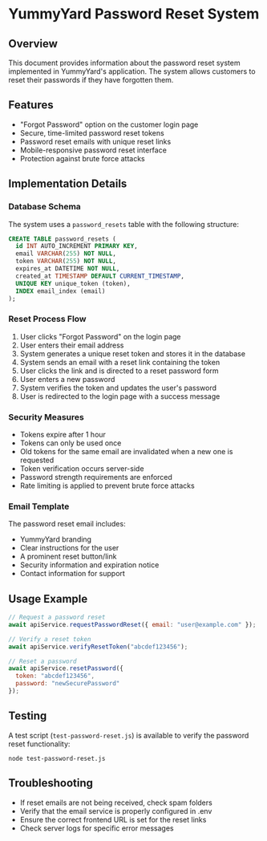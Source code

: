 # YummyYard Password Reset System

## Overview
This document provides information about the password reset system implemented in YummyYard's application. The system allows customers to reset their passwords if they have forgotten them.

## Features
- "Forgot Password" option on the customer login page
- Secure, time-limited password reset tokens
- Password reset emails with unique reset links
- Mobile-responsive password reset interface
- Protection against brute force attacks

## Implementation Details

### Database Schema
The system uses a `password_resets` table with the following structure:
```sql
CREATE TABLE password_resets (
  id INT AUTO_INCREMENT PRIMARY KEY,
  email VARCHAR(255) NOT NULL,
  token VARCHAR(255) NOT NULL,
  expires_at DATETIME NOT NULL,
  created_at TIMESTAMP DEFAULT CURRENT_TIMESTAMP,
  UNIQUE KEY unique_token (token),
  INDEX email_index (email)
);
```

### Reset Process Flow
1. User clicks "Forgot Password" on the login page
2. User enters their email address
3. System generates a unique reset token and stores it in the database
4. System sends an email with a reset link containing the token
5. User clicks the link and is directed to a reset password form
6. User enters a new password
7. System verifies the token and updates the user's password
8. User is redirected to the login page with a success message

### Security Measures
- Tokens expire after 1 hour
- Tokens can only be used once
- Old tokens for the same email are invalidated when a new one is requested
- Token verification occurs server-side
- Password strength requirements are enforced
- Rate limiting is applied to prevent brute force attacks

### Email Template
The password reset email includes:
- YummyYard branding
- Clear instructions for the user
- A prominent reset button/link
- Security information and expiration notice
- Contact information for support

## Usage Example
```javascript
// Request a password reset
await apiService.requestPasswordReset({ email: "user@example.com" });

// Verify a reset token
await apiService.verifyResetToken("abcdef123456");

// Reset a password
await apiService.resetPassword({
  token: "abcdef123456",
  password: "newSecurePassword"
});
```

## Testing
A test script (`test-password-reset.js`) is available to verify the password reset functionality:
```
node test-password-reset.js
```

## Troubleshooting
- If reset emails are not being received, check spam folders
- Verify that the email service is properly configured in .env
- Ensure the correct frontend URL is set for the reset links
- Check server logs for specific error messages

